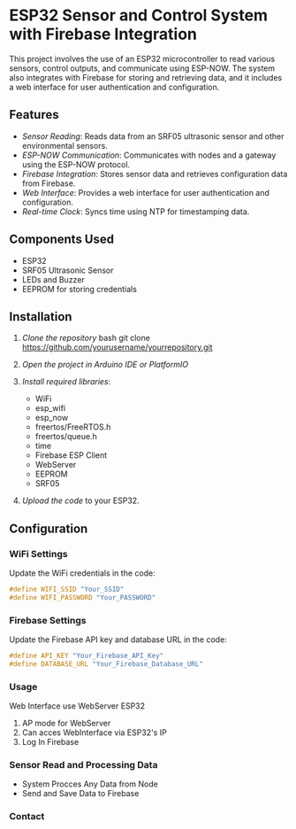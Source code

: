 # ESP32 Sensor and Control System with Firebase Integration

This project involves the use of an ESP32 microcontroller to read various sensors, control outputs, and communicate using ESP-NOW. The system also integrates with Firebase for storing and retrieving data, and it includes a web interface for user authentication and configuration.

## Features

- *Sensor Reading*: Reads data from an SRF05 ultrasonic sensor and other environmental sensors.
- *ESP-NOW Communication*: Communicates with nodes and a gateway using the ESP-NOW protocol.
- *Firebase Integration*: Stores sensor data and retrieves configuration data from Firebase.
- *Web Interface*: Provides a web interface for user authentication and configuration.
- *Real-time Clock*: Syncs time using NTP for timestamping data.

## Components Used

- ESP32
- SRF05 Ultrasonic Sensor
- LEDs and Buzzer
- EEPROM for storing credentials

## Installation

1. *Clone the repository*
    bash
    git clone https://github.com/yourusername/yourrepository.git
    

2. *Open the project in Arduino IDE or PlatformIO*

3. *Install required libraries*:
    - WiFi
    - esp_wifi
    - esp_now
    - freertos/FreeRTOS.h
    - freertos/queue.h
    - time
    - Firebase ESP Client
    - WebServer
    - EEPROM
    - SRF05

4. *Upload the code* to your ESP32.

## Configuration

### WiFi Settings

Update the WiFi credentials in the code:
```cpp
#define WIFI_SSID "Your_SSID"
#define WIFI_PASSWORD "Your_PASSWORD"
```
### Firebase Settings

Update the Firebase API key and database URL in the code:
```cpp
#define API_KEY "Your_Firebase_API_Key"
#define DATABASE_URL "Your_Firebase_Database_URL"
```

### Usage
Web Interface use WebServer ESP32
1. AP mode for WebServer
2. Can acces WebInterface via ESP32's IP
3. Log In Firebase

### Sensor Read and Processing Data
- System Procces Any Data from Node
- Send and Save Data to Firebase

### Contact
